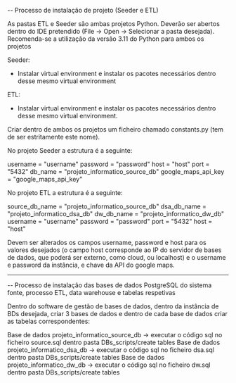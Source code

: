 -- Processo de instalação de projeto (Seeder e ETL)

As pastas ETL e Seeder são ambas projetos Python. Deverão ser abertos dentro do IDE pretendido (File -> Open -> Selecionar a pasta desejada).
Recomenda-se a utilização da versão 3.11 do Python para ambos os projetos

Seeder:

- Instalar virtual environment e instalar os pacotes necessários dentro desse mesmo virtual environment

ETL:

- Instalar virtual environment e instalar os pacotes necessários dentro desse mesmo virtual environment. 

Criar dentro de ambos os projetos um ficheiro chamado constants.py (tem de ser estritamente este nome).

No projeto Seeder a estrutura é a seguinte:

username = "username"
password = "password"
host = "host"
port = "5432"
db_name = "projeto_informatico_source_db"
google_maps_api_key = "google_maps_api_key"

No projeto ETL a estrutura é a seguinte:

source_db_name = "projeto_informatico_source_db"
dsa_db_name = "projeto_informatico_dsa_db"
dw_db_name = "projeto_informatico_dw_db"
username = "username"
password = "password"
port = "5432"
host = "host"

Devem ser alterados os campos username, password e host para os valores desejados (o campo host corresponde ao IP do servidor de bases de dados, que poderá ser externo, como cloud, ou localhost) e o username e password da instância, e chave da API do google maps.

------------------------------------------------------------------------------------------------------------------------------------------------

-- Processo de instalação das bases de dados PostgreSQL do sistema fonte, processo ETL, data warehouse e tabelas respetivas

Dentro do software de gestão de bases de dados, dentro da instância de BDs desejada, criar 3 bases de dados e dentro de cada base de dados criar as tabelas correspondentes:

Base de dados projeto_informatico_source_db -> executar o código sql no ficheiro source.sql dentro pasta DBs_scripts/create tables
Base de dados projeto_informatico_dsa_db -> executar o código sql no ficheiro dsa.sql dentro pasta DBs_scripts/create tables
Base de dados projeto_informatico_dw_db -> executar o código sql no ficheiro dw.sql dentro pasta DBs_scripts/create tables